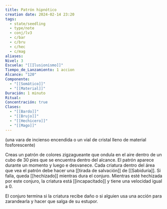 ```yaml
---
title: Patrón hipnótico
creation date: 2024-02-14 23:20
tags:
  - state/seedling
  - type/note
  - conj/lv3
  - c/bar
  - c/bru
  - c/hec
  - c/mag
aliases: 
Nivel: 3
Escuela: "[[Ilusionismo]]"
Tiempo_de_Lanzamiento: 1 accion
Alcance: "120"
Componente:
  - "[[Somático]]"
  - "[[Material]]"
Duración: 1 minuto
Ritual: 
Concentración: true
Clases:
  - "[[Bardo]]"
  - "[[Brujo]]"
  - "[[Hechicero]]"
  - "[[Mago]]"
---
```

(una vara de incienso encendida o un vial de cristal lleno de material fosforescente)

Creas un patrón de colores zigzagueante que ondula en el aire dentro de un cubo de 30 pies que se encuentra dentro del alcance. El patrón aparece durante un momento y luego e desvanece. Cada criatura dentro del área que vea el patrón debe hacer una [[tirada de salvación]] de [[Sabiduría]]. Si falla, queda [[hechizado]] mientras dura el conjuro. Mientras esté hechizada por este conjuro, la criatura está [[incapacitado]] y tiene una velocidad igual a 0.

El conjuro termina si la criatura recibe daño o si alguien usa una acción para zarandearla y hacer que salga de su estupor.